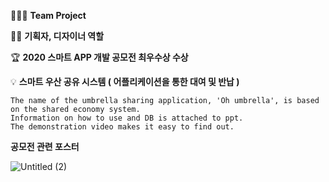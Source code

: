 👩‍👩‍👧 **Team Project**

🙋🏻 **기획자, 디자이너 역할**

🏆 **2020 스마트 APP 개발 공모전 최우수상 수상**

💡 **스마트 우산 공유 시스템 ( 어플리케이션을 통한 대여 및 반납 )**
    
    The name of the umbrella sharing application, 'Oh umbrella', is based on the shared economy system.
    Information on how to use and DB is attached to ppt.
    The demonstration video makes it easy to find out.


**공모전 관련 포스터**


![Untitled (2)](https://user-images.githubusercontent.com/78261259/225527685-4a99db8d-9219-4812-9852-06973fe652d4.png)

